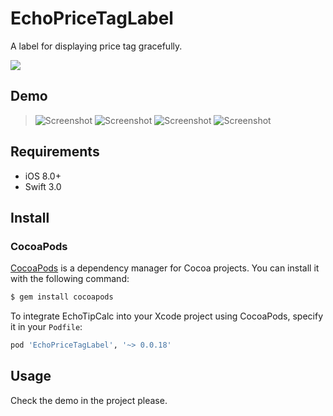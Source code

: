 # EchoPriceTagLabel

A label for displaying price tag gracefully.

![](https://travis-ci.org/guoyingtao/PriceTagLabel.svg?branch=master)

## Demo

> ![Screenshot](https://s6.postimg.org/cpn94ovdp/pricetag1.png)
> ![Screenshot](https://s6.postimg.org/pv2rasp99/pricetag2.png)
> ![Screenshot](https://s6.postimg.org/vxezf1331/pricetag3.png)
> ![Screenshot](https://s6.postimg.org/mxvim1u5d/pricetag04.png)

## Requirements
* iOS 8.0+
* Swift 3.0

## Install

### CocoaPods

[CocoaPods](http://cocoapods.org) is a dependency manager for Cocoa projects. You can install it with the following command:

```bash
$ gem install cocoapods
```

To integrate EchoTipCalc into your Xcode project using CocoaPods, specify it in your `Podfile`:

```ruby
pod 'EchoPriceTagLabel', '~> 0.0.18'
```
## Usage

Check the demo in the project please.
